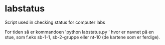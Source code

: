 labstatus
=========

Script used in checking status for computer labs

For tiden så er kommandoen 'python labstatus.py <lab>' hvor <lab> er navnet på en stue, som f.eks sb-1-1, sb-2-gruppe eller nt-10 (de kartene som er ferdige).
